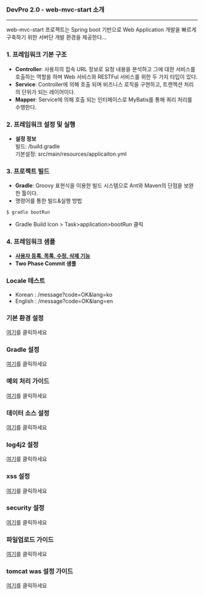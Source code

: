 ### DevPro 2.0 - web-mvc-start 소개
---

web-mvc-start 프로젝트는 Spring boot 기반으로 Web Application 개발을 빠르게 구축하기 위한 서버단 개발 환경을 제공한다... 


### 1. 프레임워크 기본 구조 

* **Controller**: 사용자의 접속 URL 정보로 요청 내용을 분석하고 그에 대한 서비스를 호출하는 역할을 하며 Web 서비스와 RESTFul 서비스를 위한 두 가지 타입이 있다.
* **Service**: Controller에 의해 호출 되며 비즈니스 로직을 구현하고, 트랜젝션 처리의 단위가 되는 레이어이다.
* **Mapper**: Service에 의해 호출 되는 인터페이스로 MyBatis를 통해 쿼리 처리를 수행한다.

### 2. 프레임워크 설정 및 실행
* **설정 정보**<br> 
빌드: /build.gradle<br>
기본설정: src/main/resources/applicaiton.yml

### 3. 프로젝트 빌드
* **Gradle**: Groovy 표현식을 이용한 빌드 시스템으로 Ant와 Maven의 단점을 보완한 툴이다.
* 명령어를 통한 빌드&실행 방법
~~~vi
$ gradle bootRun
~~~
* Gradle Build Icon > Task>application>bootRun 클릭

### 4. 프레임워크 샘플
* **<a href="">사용자 등록, 목록, 수정, 삭제 기능</a>**
* **Two Phase Commit 샘플** 

### Locale 테스트 ###
* Korean : /message?code=OK&lang=ko
* English : /message?code=OK&lang=en

### 기본 환경 설정 ###
[여기](help/application.guide.md)를 클릭하세요

### Gradle 설정 ###
[여기](help/gradle.guide.md)를 클릭하세요

### 예외 처리 가이드 ###
[여기](help/exception.guide.md)를 클릭하세요

### 데이터 소스 설정 ###
[여기](help/datasource.guide.md)를 클릭하세요

### log4j2 설정 ###
[여기](help/log4j2.guide.md)를 클릭하세요

### xss 설정 ###
[여기](help/xss.guide.md)를 클릭하세요

### security 설정 ###
[여기](help/security.guide.md)를 클릭하세요

### 파일업로드 가이드 ###
[여기](help/fileupload.guide.md)를 클릭하세요

### tomcat was 설정 가이드 ###
[여기](help/tomcatConfig-guide.md)를 클릭하세요